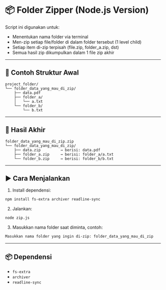 # 📦 Folder Zipper (Node.js Version)

Script ini digunakan untuk:
- Menentukan nama folder via terminal
- Men-zip setiap file/folder di dalam folder tersebut (1 level child)
- Setiap item di-zip terpisah (file.zip, folder_a.zip, dst)
- Semua hasil zip dikumpulkan dalam 1 file zip akhir

---

## 📂 Contoh Struktur Awal

```
project_folder/
└── folder_data_yang_mau_di_zip/
    ├── data.pdf
    ├── folder_a/
    │   └── a.txt
    └── folder_b/
        └── b.txt
```

---

## 🎯 Hasil Akhir

```
folder_data_yang_mau_di_zip.zip
└── folder_data_yang_mau_di_zip/
    ├── data.zip         → berisi: data.pdf
    ├── folder_a.zip     → berisi: folder_a/a.txt
    └── folder_b.zip     → berisi: folder_b/b.txt
```

---

## ▶️ Cara Menjalankan

1. Install dependensi:
```bash
npm install fs-extra archiver readline-sync
```

2. Jalankan:
```bash
node zip.js
```

3. Masukkan nama folder saat diminta, contoh:
```bash
Masukkan nama folder yang ingin di-zip: folder_data_yang_mau_di_zip
```

---

## 📦 Dependensi
- `fs-extra`
- `archiver`
- `readline-sync`
